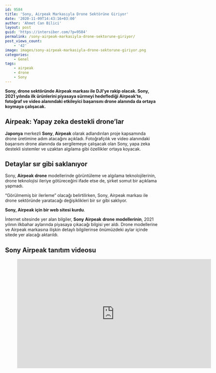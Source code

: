 ```yaml
---
id: 9584
title: 'Sony, Airpeak Markasıyla Drone Sektörüne Giriyor'
date: '2020-11-09T14:43:16+03:00'
author: 'Ahmet Can Bilici'
layout: post
guid: 'https://intersiber.com/?p=9584'
permalink: /sony-airpeak-markasiyla-drone-sektorune-giriyor/
post_views_count:
    - '42'
image: images/sony-airpeak-markasiyla-drone-sektorune-giriyor.png
categories:
    - Genel
tags:
    - airpeak
    - drone
    - Sony
---
```


**Sony, drone sektöründe Airpeak markası ile DJI’ye rakip olacak. Sony, 2021 yılında ilk ürünlerini piyasaya sürmeyi hedeflediği Airpeak’te, fotoğraf ve video alanındaki etkileyici başarısını drone alanında da ortaya koymaya çalışacak.**

## Airpeak: Yapay zeka destekli drone’lar

**Japonya** merkezli **Sony**, **Airpeak** olarak adlandırılan proje kapsamında drone üretimine adım atacağını açıkladı. Fotoğrafçılık ve video alanındaki başarısını drone alanında da sergilemeye çalışacak olan Sony, yapa zeka destekli sistemler ve uzaktan algılama gibi özellikler ortaya koyacak.

## Detaylar sır gibi saklanıyor

Sony, **Airpeak** **drone** modellerinde görüntüleme ve algılama teknolojilerinin, drone teknolojisi ileriye götüreceğini ifade etse de, şirket somut bir açıklama yapmadı.

“Görülmemiş bir ilerleme” olacağı belirtilirken, Sony, Airpeak markası ile drone sektöründe yaratacağı değişiklikleri bir sır gibi saklıyor.

**Sony, Airpeak için bir web sitesi kurdu**.

İnternet sitesinde yer alan bilgiler, **Sony** **Airpeak** **drone** **modellerinin**, 2021 yılının ilkbahar aylarında piyasaya çıkacağı bilgisi yer aldı. Drone modellerine ve Airpeak markasına ilişkin detaylı bilgilerinse önümüzdeki aylar içinde sitede yer alacağı aktarıldı.

## Sony Airpeak tanıtım videosu

<figure class="wp-block-embed-youtube wp-block-embed is-type-video is-provider-youtube wp-embed-aspect-16-9 wp-has-aspect-ratio"><div class="wp-block-embed__wrapper"><span class="embed-youtube" style="text-align:center; display: block;"><iframe allowfullscreen="true" class="youtube-player" height="360" src="https://www.youtube.com/embed/hK3kb3VWYgc?version=3&rel=1&fs=1&autohide=2&showsearch=0&showinfo=1&iv_load_policy=1&wmode=transparent" style="border:0;" width="640"></iframe></span></div></figure>